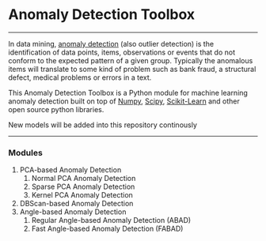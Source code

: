 # Anomaly Detection Toolbox
___________________________

In data mining, [anomaly detection](https://en.wikipedia.org/wiki/Anomaly_detection) (also outlier detection) is the identification of data points, items, observations or events that do not conform to the expected pattern of a given group. Typically the anomalous items will translate to some kind of problem such as bank fraud, a structural defect, medical problems or errors in a text.

This Anomaly Detection Toolbox is a Python module for machine learning anomaly detection built on top of [Numpy](https://www.numpy.org/), [Scipy](https://www.scipy.org/scipylib/index.html), [Scikit-Learn](https://scikit-learn.org/stable/) and other open source python libraries. 

New models will be added into this repository continously
_______________________________________

### Modules
1. PCA-based Anomaly Detection
    1. Normal PCA Anomaly Detection
    2. Sparse PCA Anomaly Detection
    3. Kernel PCA Anomaly Detection
2. DBScan-based Anomaly Detection
3. Angle-based Anomaly Detection
    1. Regular Angle-based Anomaly Detection (ABAD)
    2. Fast Angle-based Anomaly Detection (FABAD)
